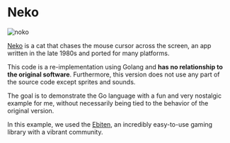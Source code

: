 # Neko

![noko](https://github.com/crgimenes/neko/blob/master/assets/awake.png)

[Neko](https://en.wikipedia.org/wiki/Neko_(software)) is a cat that chases the mouse cursor across the screen, an app written in the late 1980s and ported for many platforms.

This code is a re-implementation using Golang and **has no relationship to the original software**. Furthermore, this version does not use any part of the source code except sprites and sounds.

The goal is to demonstrate the Go language with a fun and very nostalgic example for me, without necessarily being tied to the behavior of the original version.

In this example, we used the [Ebiten](https://ebiten.org), an incredibly easy-to-use gaming library with a vibrant community.

